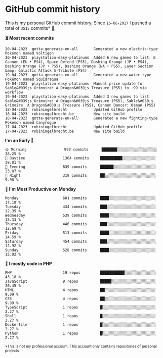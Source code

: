 # GitHub commit history
This is my personal GitHub commit history. Since <!--START_SECTION:first-commit-date-->`16-06-2017`<!--END_SECTION:first-commit-date--> I pushed a total of <!--START_SECTION:total-commit-count-->`3515`<!--END_SECTION:total-commit-count--> commits* 🎉.

<!--START_SECTION:most-recent-commits-->
**⏳ Most recent commits**
                                        
```text
20-04-2023  gotta-generate-em-all       Generated a new electric-type Pokémon named Voltigon
20-04-2023  playstation-easy-platinums  Added 6 new games to list: B Cannon (EU • PS4), Space Defend (PS5), Dashing Orange (JP • PS4), Dashing Orange (JP • PS5), Dashing Orange (NA • PS5), Layer Section &amp; Galactic Attack S-Tribute (PS4)
19-04-2023  gotta-generate-em-all       Generated a new water-type Pokémon named Squidraqua
19-04-2023  playstation-easy-platinums  Manual price update for Sable&#039;s Grimoire: A Dragon&#039;s Treasure (PS5) to .99 via workflow
19-04-2023  playstation-easy-platinums  Added 3 new games to list: Sable&#039;s Grimoire: A Dragon&#039;s Treasure (PS5), Sable&#039;s Grimoire: A Dragon&#039;s Treasure (PS5), Cannon Dancer: Osman (PS5)
18-04-2023  robiningelbrecht            Updated GitHub profile
18-04-2023  robiningelbrecht.be         New site build
18-04-2023  gotta-generate-em-all       Generated a new fighting-type Pokémon named Canyrogue
17-04-2023  robiningelbrecht            Updated GitHub profile
17-04-2023  robiningelbrecht.be         New site build
```
<!--END_SECTION:most-recent-commits-->  

<!--START_SECTION:commits-per-day-time-->
**I&#039;m an Early 🐤**

```text
🌞 Morning                 993 commits      ███████░░░░░░░░░░░░░░░░░░   28.25 %
🌆 Daytime                 1364 commits     ██████████░░░░░░░░░░░░░░░   38.81 %
🌃 Evening                 839 commits      ██████░░░░░░░░░░░░░░░░░░░   23.87 %
🌙 Night                   319 commits      ██░░░░░░░░░░░░░░░░░░░░░░░   9.08 %
```
<!--END_SECTION:commits-per-day-time-->  

<!--START_SECTION:commits-per-weekday-->
**📅 I&#039;m Most Productive on Monday**

```text
Monday                    601 commits      ████░░░░░░░░░░░░░░░░░░░░░   17.10 %
Tuesday                   434 commits      ███░░░░░░░░░░░░░░░░░░░░░░   12.35 %
Wednesday                 539 commits      ████░░░░░░░░░░░░░░░░░░░░░   15.33 %
Thursday                  446 commits      ███░░░░░░░░░░░░░░░░░░░░░░   12.69 %
Friday                    513 commits      ████░░░░░░░░░░░░░░░░░░░░░   14.59 %
Saturday                  454 commits      ███░░░░░░░░░░░░░░░░░░░░░░   12.92 %
Sunday                    528 commits      ████░░░░░░░░░░░░░░░░░░░░░   15.02 %
```
<!--END_SECTION:commits-per-weekday-->  

<!--START_SECTION:repos-per-language-->
**💬 I mostly code in PHP**

```text
PHP                       19 repos         ███████████░░░░░░░░░░░░░░   43.18 %
JavaScript                9 repos          █████░░░░░░░░░░░░░░░░░░░░   20.45 %
HTML                      4 repos          ██░░░░░░░░░░░░░░░░░░░░░░░   9.09 %
CSS                       4 repos          ██░░░░░░░░░░░░░░░░░░░░░░░   9.09 %
TypeScript                1 repos          █░░░░░░░░░░░░░░░░░░░░░░░░   2.27 %
Shell                     1 repos          █░░░░░░░░░░░░░░░░░░░░░░░░   2.27 %
Dockerfile                1 repos          █░░░░░░░░░░░░░░░░░░░░░░░░   2.27 %
Python                    1 repos          █░░░░░░░░░░░░░░░░░░░░░░░░   2.27 %
```
<!--END_SECTION:repos-per-language-->  

<sub>*This is not my professional account. This account only contains repositories of personal projects</sub>
